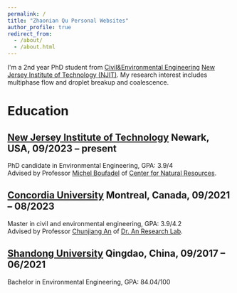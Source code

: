 ```yaml
---
permalink: /
title: "Zhaonian Qu Personal Websites"
author_profile: true
redirect_from: 
  - /about/
  - /about.html
---
```


I'm a 2nd year PhD student from [Civil&Environmental Engineering](https://civil.njit.edu/) [New Jersey Institute of Technology (NJIT)](https://www.njit.edu/). My research interest includes multiphase flow and droplet breakup and coalescence.



Education
======

[New Jersey Institute of Technology](https://www.njit.edu/)
Newark, USA, 09/2023 – present
------
PhD candidate in Environmental Engineering, GPA: 3.9/4           
Advised by Professor [Michel Boufadel](https://people.njit.edu/profile/boufadel) of [Center for Natural Resources](https://research.njit.edu/cnr/).

[Concordia University](https://www.concordia.ca/)
Montreal, Canada, 09/2021 – 08/2023
------
Master in civil and environmental engineering, GPA: 3.9/4.2      
Advised by Professor [Chunjiang An](https://www.concordia.ca/faculty/chunjiang-an.html) of [Dr. An Research Lab](https://anlab.ca/).

[Shandong University](https://www.en.sdu.edu.cn/)
Qingdao, China, 09/2017 – 06/2021 
------
Bachelor in Environmental Engineering, GPA: 84.04/100  

